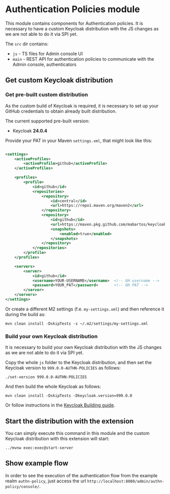 # Authentication Policies module

This module contains components for Authentication policies.
It is necessary to have a custom Keycloak distribution with the JS changes as we are not able to do it via SPI yet.

The `src` dir contains:

* `js` - TS files for Admin console UI
* `main` - REST API for authentication policies to communicate with the Admin console, authenticators

## Get custom Keycloak distribution

### Get pre-built custom distribution
As the custom build of Keycloak is required, it is necessary to set up your GitHub credentials to obtain already built distribution.

The current supported pre-built version:
- Keycloak **24.0.4**

Provide your PAT in your Maven `settings.xml`, that might look like this:

```xml

<settings>
    <activeProfiles>
        <activeProfile>github</activeProfile>
    </activeProfiles>

    <profiles>
        <profile>
            <id>github</id>
            <repositories>
                <repository>
                    <id>central</id>
                    <url>https://repo1.maven.org/maven2</url>
                </repository>
                <repository>
                    <id>github</id>
                    <url>https://maven.pkg.github.com/mabartos/keycloak</url>
                    <snapshots>
                        <enabled>true</enabled>
                    </snapshots>
                </repository>
            </repositories>
        </profile>
    </profiles>

    <servers>
        <server>
            <id>github</id>
            <username>YOUR-USERNAME</username>  <!-- GH username -->
            <password>YOUR_PAT</password>       <!-- GH PAT -->
        </server>
    </servers>
</settings>
```

Or create a different M2 settings (f.e. `my-settings.xml`) and then reference it during the build as:

```shell
mvn clean install -DskipTests -s ~/.m2/settings/my-settings.xml
```

### Build your own Keycloak distribution
It is necessary to build your own Keycloak distribution with the JS changes as we are not able to do it via SPI yet.

Copy the whole `js` folder to the Keycloak distribution, and then set the Keycloak version to `999.0.0-AUTHN-POLICIES` as follows:
```shell
./set-version 999.0.0-AUTHN-POLICIES
```

And then build the whole Keycloak as follows:
```shell
mvn clean install -DskipTests -Dkeycloak.version=999.0.0
```

Or follow instructions in the [Keycloak Building guide](https://github.com/keycloak/keycloak/blob/main/docs/building.md).

## Start the distribution with the extension

You can simply execute this command in this module and the custom Keycloak distribution with this extension will start:
```shell
../mvnw exec:exec@start-server
```

## Show example flow

In order to see the execution of the authentication flow from the example realm `authn-policy`, just access the url `http://localhost:8080/admin/authn-policy/console/`.